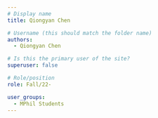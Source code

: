 ```yaml
---
# Display name
title: Qiongyan Chen

# Username (this should match the folder name)
authors:
  - Qiongyan Chen

# Is this the primary user of the site?
superuser: false

# Role/position
role: Fall/22-

user_groups:
  - MPhil Students
---
```

